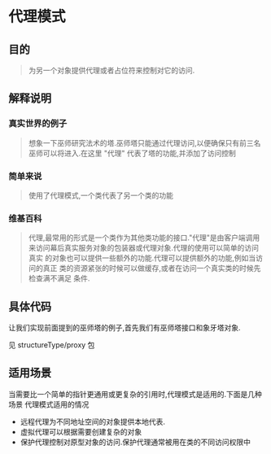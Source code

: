 # 代理模式

## 目的

> 为另一个对象提供代理或者占位符来控制对它的访问.

## 解释说明

### 真实世界的例子

> 想象一下巫师研究法术的塔.巫师塔只能通过代理访问,以便确保只有前三名
巫师可以将进入.在这里 "代理" 代表了塔的功能,并添加了访问控制

### 简单来说

> 使用了代理模式,一个类代表了另一个类的功能

### 维基百科

> 代理,最常用的形式是一个类作为其他类功能的接口."代理"是由客户端调用
来访问幕后真实服务对象的包装器或代理对象.代理的使用可以简单的访问真实
的对象也可以提供一些额外的功能.代理可以提供额外的功能,例如当访问的真正
类的资源紧张的时候可以做缓存,或者在访问一个真实类的时候先检查满不满足
条件.

## 具体代码

让我们实现前面提到的巫师塔的例子,首先我们有巫师塔接口和象牙塔对象.

见 structureType/proxy 包

## 适用场景

当需要比一个简单的指针更通用或更复杂的引用时,代理模式是适用的.下面是几种场景
代理模式适用的情况

* 远程代理为不同地址空间的对象提供本地代表.
* 虚拟代理可以根据需要创建复杂的对象
* 保护代理控制对原型对象的访问.保护代理通常被用在类的不同访问权限中